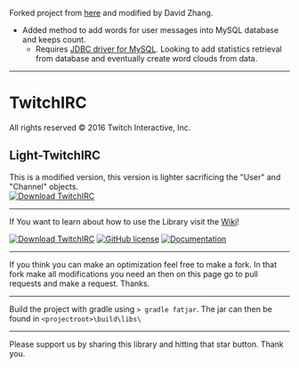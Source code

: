 Forked project from [here](https://github.com/cavariux/twitchirc) and modified by David Zhang.

* Added method to add words for user messages into MySQL database and keeps count.
    * Requires [JDBC driver for MySQL](https://dev.mysql.com/downloads/connector/j/).
Looking to add statistics retrieval from database and eventually create word clouds from data.

***

# TwitchIRC
All rights reserved © 2016 Twitch Interactive, Inc.

## Light-TwitchIRC
This is a modified version, this version is lighter sacrificing the "User" and "Channel" objects.  
[![Download TwitchIRC](https://img.shields.io/badge/Light--TwitchIRC-v1.1-yellowgreen.svg)](https://github.com/cavariux/TwitchIRC/releases/download/Light_v1.1-Beta/Light-TwitchIRC_v1.1-Beta.jar)

***

If You want to learn about how to use the Library visit the [Wiki](https://github.com/cavariux/TwitchIRC/wiki)!                      

[![Download TwitchIRC](https://img.shields.io/badge/TwitchIRC-v1.2-green.svg?style=plastic)](https://github.com/cavariux/TwitchIRC/releases/download/v1.2/TwitchIRC_v1.2.jar) 
[![GitHub license](https://img.shields.io/github/license/mashape/apistatus.svg?style=plastic)](https://github.com/CavariuX/TwitchIRC/blob/master/LICENSE) 
[![Documentation](https://img.shields.io/badge/Documentation-v1.1-orange.svg?style=plastic)](http://cavariux.github.io/TwitchIRC/) 

***

If you think you can make an optimization feel free to make a fork. In that fork make all modifications you need an then on this page go to pull requests and make a request. Thanks.

***

Build the project with gradle using `> gradle fatjar`. The jar can then be found in `<projectroot>\build\libs\`

***
Please support us by sharing this library and hitting that star button. Thank you.
